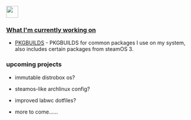 
<p align="left"> <a href="https://www.github.com/tj5miniop" target="_blank" rel="noreferrer"> <picture> <source media="(prefers-color-scheme: dark)" srcset="https://raw.githubusercontent.com/danielcranney/readme-generator/main/public/icons/socials/github-dark.svg" /> <source media="(prefers-color-scheme: light)" srcset="https://raw.githubusercontent.com/danielcranney/readme-generator/main/public/icons/socials/github.svg" /> <img src="https://raw.githubusercontent.com/danielcranney/readme-generator/main/public/icons/socials/github.svg" width="32" height="32" /> </p>



### What I'm currently working on

- [PKGBUILDS](https://github.com/tj5miniop/PKGBUILDS) - PKGBUILDS for common packages I use on my system, also includes certain packages from steamOS 3.
### upcoming projects  

- immutable distrobox os?
-  steamos-like archlinux config?
-  improved labwc dotfiles?

-  more to come......
 
